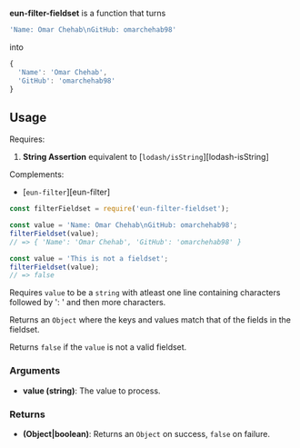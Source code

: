 **eun-filter-fieldset** is a function that turns

```js
'Name: Omar Chehab\nGitHub: omarchehab98'
```

into

```js
{
  'Name': 'Omar Chehab',
  'GitHub': 'omarchehab98'
}
```


## Usage

Requires:

1. **String Assertion** equivalent to [`lodash/isString`][lodash-isString]

Complements:

* [`eun-filter`][eun-filter]

```js
const filterFieldset = require('eun-filter-fieldset');

const value = 'Name: Omar Chehab\nGitHub: omarchehab98';
filterFieldset(value);
// => { 'Name': 'Omar Chehab', 'GitHub': 'omarchehab98' }

const value = 'This is not a fieldset';
filterFieldset(value);
// => false
```

Requires `value` to be a `string` with atleast one line containing
characters followed by ': ' and then more characters.

Returns an `Object` where the keys and values match that of the fields in
the fieldset.

Returns `false` if the `value` is not a valid fieldset.

### Arguments
* **value (string)**: The value to process.

### Returns
* **(Object|boolean)**: Returns an `Object` on success, `false` on failure.
